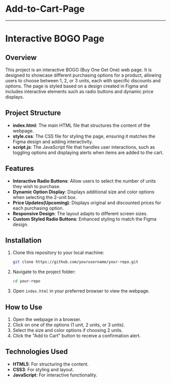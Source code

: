 # Add-to-Cart-Page
---

# Interactive BOGO Page

## Overview
This project is an interactive BOGO (Buy One Get One) web page. It is designed to showcase different purchasing options for a product, allowing users to choose between 1, 2, or 3 units, each with specific discounts and options. The page is styled based on a design created in Figma and includes interactive elements such as radio buttons and dynamic price displays.

## Project Structure
- **index.html**: The main HTML file that structures the content of the webpage.
- **style.css**: The CSS file for styling the page, ensuring it matches the Figma design and adding interactivity.
- **script.js**: The JavaScript file that handles user interactions, such as toggling options and displaying alerts when items are added to the cart.

## Features
- **Interactive Radio Buttons**: Allow users to select the number of units they wish to purchase.
- **Dynamic Option Display**: Displays additional size and color options when selecting the 2-unit box.
- **Price Updates(Upcoming)**: Displays original and discounted prices for each purchasing option.
- **Responsive Design**: The layout adapts to different screen sizes.
- **Custom Styled Radio Buttons**: Enhanced styling to match the Figma design.

## Installation
1. Clone this repository to your local machine:
   ```bash
   git clone https://github.com/yourusername/your-repo.git
   ```

2. Navigate to the project folder:
   ```bash
   cd your-repo
   ```

3. Open `index.html` in your preferred browser to view the webpage.

## How to Use
1. Open the webpage in a browser.
2. Click on one of the options (1 unit, 2 units, or 3 units).
3. Select the size and color options if choosing 2 units.
4. Click the "Add to Cart" button to receive a confirmation alert.

## Technologies Used
- **HTML5**: For structuring the content.
- **CSS3**: For styling and layout.
- **JavaScript**: For interactive functionality.

